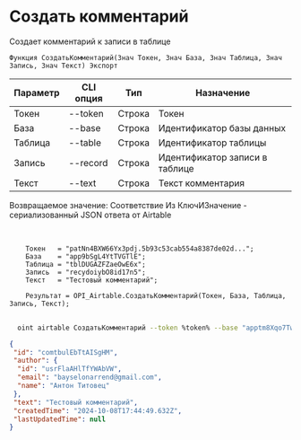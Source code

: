 ﻿---
sidebar_position: 2
---

# Создать комментарий
 Создает комментарий к записи в таблице



`Функция СоздатьКомментарий(Знач Токен, Знач База, Знач Таблица, Знач Запись, Знач Текст) Экспорт`

  | Параметр | CLI опция | Тип | Назначение |
  |-|-|-|-|
  | Токен | --token | Строка | Токен |
  | База | --base | Строка | Идентификатор базы данных |
  | Таблица | --table | Строка | Идентификатор таблицы |
  | Запись | --record | Строка | Идентификатор записи в таблице |
  | Текст | --text | Строка | Текст комментария |

  
  Возвращаемое значение:   Соответствие Из КлючИЗначение - сериализованный JSON ответа от Airtable

<br/>




```bsl title="Пример кода"
    Токен   = "patNn4BXW66Yx3pdj.5b93c53cab554a8387de02d...";
    База    = "app9bSgL4YtTVGTlE";
    Таблица = "tblDUGAZFZaeOwE6x";
    Запись  = "recydoiybO8id17n5";
    Текст   = "Тестовый комментарий";

    Результат = OPI_Airtable.СоздатьКомментарий(Токен, База, Таблица, Запись, Текст);
```



```sh title="Пример команды CLI"
    
  oint airtable СоздатьКомментарий --token %token% --base "apptm8Xqo7TwMaipQ" --table "tbl9G4jVoTJpxYwSY" --record "recV6DxeLQMBNJrUk" --text "Тестовый комментарий"

```

```json title="Результат"
{
 "id": "comtbulEbTtAISgHM",
 "author": {
  "id": "usrFlaAHlTfYWAbVW",
  "email": "bayselonarrend@gmail.com",
  "name": "Антон Титовец"
 },
 "text": "Тестовый комментарий",
 "createdTime": "2024-10-08T17:44:49.632Z",
 "lastUpdatedTime": null
}
```
